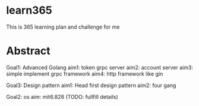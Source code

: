 # learn365
This is 365 learning plan and challenge for me

# Abstract

Goal1: Advanced Golang
aim1: token grpc server
aim2: account server
aim3: simple implement grpc framework
aim4: http framework like gin

Goal3: Design pattern
aim1: Head first design pattern
aim2: four gang

Goal2: os
aim: mit6.828 (TODO: fullfill details)
